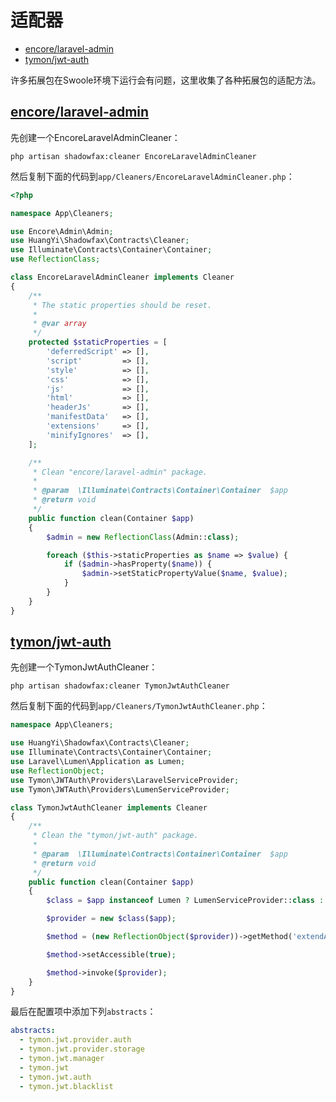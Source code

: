 # 适配器

- [encore/laravel-admin](#encore-laravel-admin)
- [tymon/jwt-auth](#tymon-jwt-auth)

许多拓展包在Swoole环境下运行会有问题，这里收集了各种拓展包的适配方法。

<a name="encore-laravel-admin"></a>
## [encore/laravel-admin](https://github.com/z-song/laravel-admin)

先创建一个EncoreLaravelAdminCleaner：

```shell
php artisan shadowfax:cleaner EncoreLaravelAdminCleaner
```

然后复制下面的代码到`app/Cleaners/EncoreLaravelAdminCleaner.php`：

```php
<?php

namespace App\Cleaners;

use Encore\Admin\Admin;
use HuangYi\Shadowfax\Contracts\Cleaner;
use Illuminate\Contracts\Container\Container;
use ReflectionClass;

class EncoreLaravelAdminCleaner implements Cleaner
{
    /**
     * The static properties should be reset.
     *
     * @var array
     */
    protected $staticProperties = [
        'deferredScript' => [],
        'script'         => [],
        'style'          => [],
        'css'            => [],
        'js'             => [],
        'html'           => [],
        'headerJs'       => [],
        'manifestData'   => [],
        'extensions'     => [],
        'minifyIgnores'  => [],
    ];

    /**
     * Clean "encore/laravel-admin" package.
     *
     * @param  \Illuminate\Contracts\Container\Container  $app
     * @return void
     */
    public function clean(Container $app)
    {
        $admin = new ReflectionClass(Admin::class);

        foreach ($this->staticProperties as $name => $value) {
            if ($admin->hasProperty($name)) {
                $admin->setStaticPropertyValue($name, $value);
            }
        }
    }
}
```

<a name="tymon-jwt-auth"></a>
## [tymon/jwt-auth](https://github.com/tymondesigns/jwt-auth)

先创建一个TymonJwtAuthCleaner：

```shell
php artisan shadowfax:cleaner TymonJwtAuthCleaner
```

然后复制下面的代码到`app/Cleaners/TymonJwtAuthCleaner.php`：

```php
namespace App\Cleaners;

use HuangYi\Shadowfax\Contracts\Cleaner;
use Illuminate\Contracts\Container\Container;
use Laravel\Lumen\Application as Lumen;
use ReflectionObject;
use Tymon\JWTAuth\Providers\LaravelServiceProvider;
use Tymon\JWTAuth\Providers\LumenServiceProvider;

class TymonJwtAuthCleaner implements Cleaner
{
    /**
     * Clean the "tymon/jwt-auth" package.
     *
     * @param  \Illuminate\Contracts\Container\Container  $app
     * @return void
     */
    public function clean(Container $app)
    {
        $class = $app instanceof Lumen ? LumenServiceProvider::class : LaravelServiceProvider::class;

        $provider = new $class($app);

        $method = (new ReflectionObject($provider))->getMethod('extendAuthGuard');

        $method->setAccessible(true);

        $method->invoke($provider);
    }
}
```

最后在配置项中添加下列`abstracts`：

```yaml
abstracts:
  - tymon.jwt.provider.auth
  - tymon.jwt.provider.storage
  - tymon.jwt.manager
  - tymon.jwt
  - tymon.jwt.auth
  - tymon.jwt.blacklist
```
